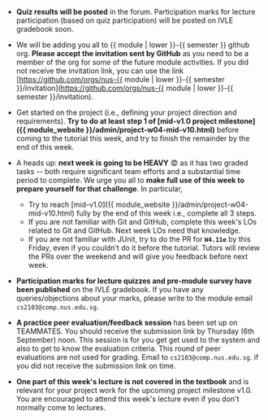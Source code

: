 * **Quiz results will be posted** in the forum. Participation marks for lecture participation (based on quiz participation) will be posted on IVLE gradebook soon.

* We will be adding you all to {{ module | lower }}-{{ semester }} github org. **Please accept the invitation sent by GitHub** as you need to be a member of the org for some of the future module activities. If you did not receive the invitation link, you can use the link [https://github.com/orgs/nus-{{ module | lower }}-{{ semester }}/invitation](https://github.com/orgs/nus-{{ module | lower }}-{{ semester }}/invitation).

* Get started on the project (i.e., defining your project direction and requirements). **Try to do at least step 1 of [mid-v1.0 project milestone]({{ module_website }}/admin/project-w04-mid-v10.html)** before coming to the tutorial this week, and try to finish the remainder by the end of this week.

* A heads up: **next week is going to be HEAVY** 😨 as it has two graded tasks -- both require significant team efforts and a substantial time period to complete. We urge you all to **make full use of this week to prepare yourself for that challenge**. In particular,
  * Try to reach [mid-v1.0]({{ module_website }}/admin/project-w04-mid-v10.html) fully by the end of this week i.e., complete all 3 steps.
  * If you are not familiar with Git and GitHub, complete this week's LOs related to Git and GitHub. Next week LOs need that knowledge.
  * If you are not familiar with JUnit, try to do the PR for **`W4.11e`** by this Friday, even if you couldn't do it before the tutorial. Tutors will review the PRs over the weekend and will give you feedback before next week.

* **Participation marks for lecture quizzes and pre-module survey have been published** on the IVLE gradebook. If you have any queries/objections about your marks, please write to the module email `cs2103@comp.nus.edu.sg`.

* **A practice peer evaluation/feedback session** has been set up on TEAMMATES. You should receive the submission link by Thursday (6th September) noon. This session is for you get get used to the system and also to get to know the evaluation criteria. This round of peer evaluations are not used for grading. Email to `cs2103@comp.nus.edu.sg`. if you did not receive the submission link on time.

* **One part of this week's lecture is not covered in the textbook** and is relevant for your project work for the upcoming project milestone v1.0. You are encouraged to attend this week's lecture even if you don't normally come to lectures.